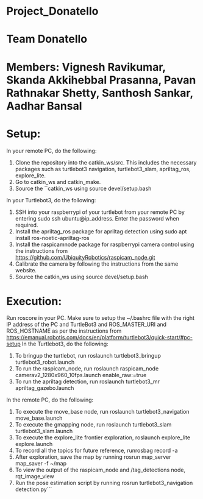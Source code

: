 # Project_Donatello
# Team Donatello
# Members: Vignesh Ravikumar, Skanda Akkihebbal Prasanna, Pavan Rathnakar Shetty, Santhosh Sankar, Aadhar Bansal
# Setup:
In your remote PC, do the following:
1.  Clone the repository into the catkin_ws/src. This includes the necessary packages such as turtlebot3 navigation, turtlebot3_slam, apriltag_ros, explore_lite.
2. Go to catkin_ws and catkin_make.
3. Source the ``catkin_ws using source devel/setup.bash

In your Turtlebot3, do the following:
1. SSH into your raspberrypi of your turtlebot from your remote PC by entering sudo ssh ubuntu@ip_address. Enter the password when required.
2. Install the apriltag_ros package for apriltag detection using sudo apt install ros-noetic-apriltag-ros
3. Install the raspicamnode package for raspberrypi camera control using the instructions from https://github.com/UbiquityRobotics/raspicam_node.git
4. Calibrate the camera by following the instructions from the same website.
5. Source the catkin_ws using source devel/setup.bash

# Execution:
Run roscore in your PC. Make sure to setup the ~/.bashrc file with the right IP address of the PC and TurtleBot3 and ROS_MASTER_URI and ROS_HOSTNAME as per the instructions from https://emanual.robotis.com/docs/en/platform/turtlebot3/quick-start/#pc-setup 
In the Turtlebot3, do the following:
1. To bringup the turtlebot, run roslaunch turtlebot3_bringup turtlebot3_robot.launch
2. To run the raspicam_node, run roslaunch raspicam_node camerav2_1280x960_10fps.launch enable_raw:=true
3. To run the apriltag detection, run roslaunch turtlebot3_mr apriltag_gazebo.launch

In the remote PC, do the following:
1. To execute the move_base node, run roslaunch turtlebot3_navigation move_base.launch
2. To execute the gmapping node, run roslaunch turtlebot3_slam turtlebot3_slam.launch
3. To execute the explore_lite frontier exploration, roslaunch explore_lite explore.launch
4. To record all the topics for future reference, runrosbag record -a
5. After exploration, save the map by running rosrun map_server map_saver -f ~/map
6. To view the output of the raspicam_node and /tag_detections node, rqt_image_view
7. Run the pose estimation script by running rosrun turtlebot3_navigation detection.py```
